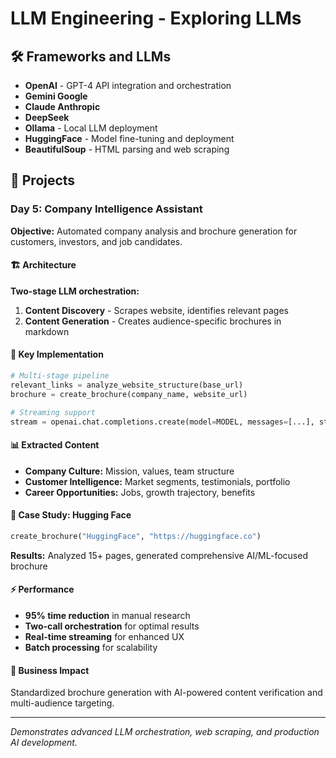 # LLM Engineering - Exploring LLMs

## 🛠️ Frameworks and LLMs
- **OpenAI** - GPT-4 API integration and orchestration
- **Gemini Google**
- **Claude Anthropic**
- **DeepSeek**
- **Ollama** - Local LLM deployment
- **HuggingFace** - Model fine-tuning and deployment
- **BeautifulSoup** - HTML parsing and web scraping

## 📁 Projects

### Day 5: Company Intelligence Assistant

**Objective:** Automated company analysis and brochure generation for customers, investors, and job candidates.

#### 🏗️ Architecture
**Two-stage LLM orchestration:**
1. **Content Discovery** - Scrapes website, identifies relevant pages
2. **Content Generation** - Creates audience-specific brochures in markdown

#### 🔧 Key Implementation
```python
# Multi-stage pipeline
relevant_links = analyze_website_structure(base_url)
brochure = create_brochure(company_name, website_url)

# Streaming support
stream = openai.chat.completions.create(model=MODEL, messages=[...], stream=True)
```

#### 📊 Extracted Content
- **Company Culture:** Mission, values, team structure
- **Customer Intelligence:** Market segments, testimonials, portfolio
- **Career Opportunities:** Jobs, growth trajectory, benefits

#### 🎯 Case Study: Hugging Face
```python
create_brochure("HuggingFace", "https://huggingface.co")
```
**Results:** Analyzed 15+ pages, generated comprehensive AI/ML-focused brochure

#### ⚡ Performance
- **95% time reduction** in manual research
- **Two-call orchestration** for optimal results
- **Real-time streaming** for enhanced UX
- **Batch processing** for scalability

#### 🚀 Business Impact
Standardized brochure generation with AI-powered content verification and multi-audience targeting.

---

*Demonstrates advanced LLM orchestration, web scraping, and production AI development.*